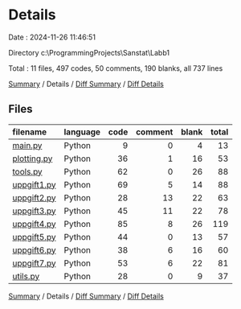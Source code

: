 # Details

Date : 2024-11-26 11:46:51

Directory c:\\ProgrammingProjects\\Sanstat\\Labb1

Total : 11 files,  497 codes, 50 comments, 190 blanks, all 737 lines

[Summary](results.md) / Details / [Diff Summary](diff.md) / [Diff Details](diff-details.md)

## Files
| filename | language | code | comment | blank | total |
| :--- | :--- | ---: | ---: | ---: | ---: |
| [main.py](/main.py) | Python | 9 | 0 | 4 | 13 |
| [plotting.py](/plotting.py) | Python | 36 | 1 | 16 | 53 |
| [tools.py](/tools.py) | Python | 62 | 0 | 26 | 88 |
| [uppgift1.py](/uppgift1.py) | Python | 69 | 5 | 14 | 88 |
| [uppgift2.py](/uppgift2.py) | Python | 28 | 13 | 22 | 63 |
| [uppgift3.py](/uppgift3.py) | Python | 45 | 11 | 22 | 78 |
| [uppgift4.py](/uppgift4.py) | Python | 85 | 8 | 26 | 119 |
| [uppgift5.py](/uppgift5.py) | Python | 44 | 0 | 13 | 57 |
| [uppgift6.py](/uppgift6.py) | Python | 38 | 6 | 16 | 60 |
| [uppgift7.py](/uppgift7.py) | Python | 53 | 6 | 22 | 81 |
| [utils.py](/utils.py) | Python | 28 | 0 | 9 | 37 |

[Summary](results.md) / Details / [Diff Summary](diff.md) / [Diff Details](diff-details.md)